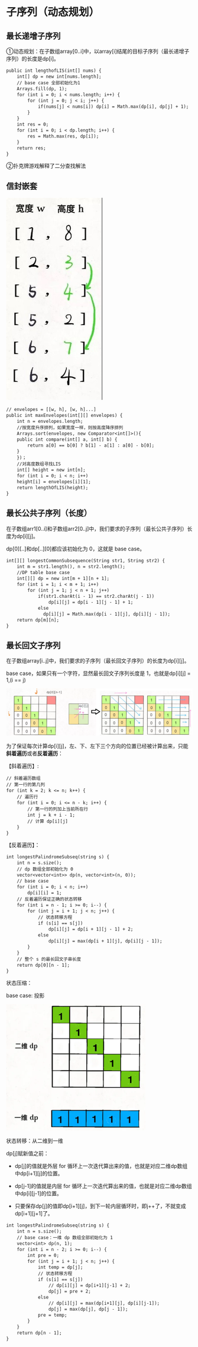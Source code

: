 # 子序列（动态规划）

## **最长递增子序列**
①动态规划：在子数组array[0..i]中，以array[i]结尾的目标子序列（最长递增子序列）的长度是dp[i]。

```
public int lengthofLIS(int[] nums) {
    int[] dp = new int[nums.length];
    // base case 全部初始化为1  
    Arrays.fill(dp, 1);
    for (int i = 0; i < nums.length; i++) {
        for (int j = 0; j < i; j++) {
            if(nums[j] < nums[i]) dp[i] = Math.max(dp[i], dp[j] + 1);
        }
    }
    int res = 0;
    for (int i = 0; i < dp.length; i++) {
        res = Math.max(res, dp[i]);
    }
    return res;
}
```

②扑克牌游戏解释了二分查找解法
## **信封嵌套**
![](../media/13.jpg)

```
// envelopes = [[w, h], [w, h]...]  
public int maxEnvelopes(int[][] envelopes) {  
    int n = envelopes.length;  
    //按宽度升序排列，如果宽度一样，则按高度降序排列   
    Arrays.sort(envelopes, new Comparator<int[]>(){  
	public int compare(int[] a, int[] b) {  
	    return a[0] == b[0] ? b[1] - a[1] : a[0] - b[0];  
	}  
    })；  
    //对高度数组寻找LIS  
    int[] height = new int[n];  
    for (int i = 0; i < n; i++)  
	height[i] = envelopes[i][1];  
    return lengthOfLIS(height);  
}  
```

## **最长公共子序列**（长度）
在子数组arr1[0..i]和子数组arr2[0..j]中，我们要求的子序列（最长公共子序列）长度为dp[i][j]。

dp[0][..]和dp[..][0]都应该初始化为 0，这就是 base case。

```
int[][] longestCommonSubsequence(String str1, String str2) {
    int m = str1.length(), n = str2.length();
    //DP table base case  
    int[][] dp = new int[m + 1][n + 1];
    for (int i = 1; i < m + 1; i++)  
        for (int j = 1; j < n + 1; j++)  
            if(str1.charAt(i - 1) == str2.charAt(j - 1))   
            	dp[i][j] = dp[i - 1][j - 1] + 1; 
            else   
              dp[i][j] = Math.max(dp[i - 1][j], dp[i][j - 1]);
    return dp[m][n];
}
```

## **最长回文子序列**
在子数组array[i..j]中，我们要求的子序列（最长回文子序列）的长度为dp[i][j]。

base case，如果只有一个字符，显然最长回文子序列长度是 1，也就是dp[i][j] = 1,(i == j)

![c:\users\asus\Desktop\微信截图\_20211106134644.png](../media/14.png)

为了保证每次计算dp[i][j]，左、下、左下三个方向的位置已经被计算出来，只能**斜着遍历**或者**反着遍历**：

【斜着遍历】:
```
// 斜着遍历数组  
// 第一行的第几列
for (int k = 2; k <= n; k++) {
    // 遍历行
    for (int i = 0; i <= n - k; i++) {
        // 第一行的列加上当前所在行
        int j = k + i - 1;
        // 计算 dp[i][j]
    }
}
```


【反着遍历】：

```
int longestPalindromeSubseq(string s) {
    int n = s.size();
    // dp 数组全部初始化为 0  
    vector<vector<int>> dp(n, vector<int>(n, 0));
    // base case  
    for (int i = 0; i < n; i++)  
        dp[i][i] = 1;
    // 反着遍历保证正确的状态转移  
    for (int i = n - 1; i >= 0; i--) {
        for (int j = i + 1; j < n; j++) {
            // 状态转移方程  
            if (s[i] == s[j])  
                dp[i][j] = dp[i + 1][j - 1] + 2; 
            else  
                dp[i][j] = max(dp[i + 1][j], dp[i][j - 1]);
        }
    }
    // 整个 s 的最长回文子串长度  
    return dp[0][n - 1];
}
```

状态压缩：

base case: 投影

![](../media/15.png)

状态转移：从二维到一维

dp[j]赋新值之前：

- dp[j]的值就是外层 for 循环上一次迭代算出来的值，也就是对应二维dp数组中dp[i+1][j]的位置。

- dp[j-1]的值就是内层 for 循环上一次迭代算出来的值，也就是对应二维dp数组中dp[i][j-1]的位置。

- 只要保存dp[j]的值即dp[i+1][j]，到下一轮内层循环时，即j++了，不就变成dp[i+1][j+1]了。

```
int longestPalindromeSubseq(string s) {
    int n = s.size();
    // base case：一维 dp 数组全部初始化为 1  
    vector<int> dp(n, 1);
    for (int i = n - 2; i >= 0; i--) {
        int pre = 0;
        for (int j = i + 1; j < n; j++) {
            int temp = dp[j];
            // 状态转移方程  
            if (s[i] == s[j])  
                // dp[i][j] = dp[i+1][j-1] + 2;  
                dp[j] = pre + 2; 
            else  
                // dp[i][j] = max(dp[i+1][j], dp[i][j-1]);  
                dp[j] = max(dp[j], dp[j - 1]);
            pre = temp;
        }
    }
    return dp[n - 1];
}
```
